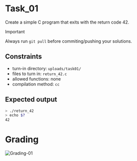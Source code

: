 # Task_01
Create a simple C program that exits with the return code 42.

> [!IMPORTANT]
> Always run `git pull` before commiting/pushing your solutions.

## Constraints
- turn-in directory: `uploads/task01/`
- files to turn in: `return_42.c`
- allowed functions: none
- compilation method: `cc`

## Expected output
``` bash
> ./return_42
> echo $?
42
```

# Grading
![Grading-01](https://github.com/OWNER/REPO/actions/workflows/grading-01.yml/badge.svg)

